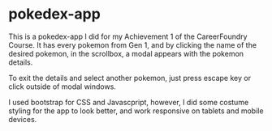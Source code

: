 # pokedex-app
This is a pokedex-app I did for my Achievement 1 of the CareerFoundry Course. It has every pokemon from Gen 1, and by clicking the name of the desired pokemon, in the scrollbox, a modal appears with the pokemon details.

To exit the details and select another pokemon, just press escape key or click outside of modal windows.

I used bootstrap for CSS and Javascpript, however, I did some costume styling for the app to look better, and work responsive on tablets and mobile devices.
